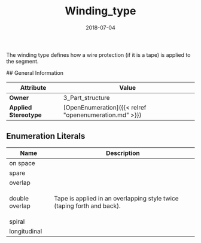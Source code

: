 ﻿---
title: Winding_type
toc: false
type: specs
date: "2018-07-04"
draft: false
specification: KBL
version: 2.5
documentType: "Recommendation"
elementType: Class
classes:
  - Winding_type
menu_name: kbl-2.5
---
<p> The winding type defines how a wire protection (if it is a tape) is applied to the segment.      </p>
## General Information

| Attribute               | Value |
|-------------------------|-------|
| **Owner**               | 3_Part_structure |
| **Applied Stereotype**  | [OpenEnumeration]({{< relref "openenumeration.md" >}})<br/>  |

## Enumeration Literals
| Name          | **Description** |
|---------------|-----------------|
| on space |  |
| spare |  |
| overlap |  |
| double overlap | <p> Tape is applied in an overlapping style twice (taping forth and back).      </p> |
| spiral |  |
| longitudinal |  |

